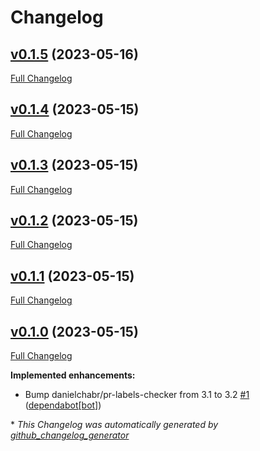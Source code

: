 # Changelog

## [v0.1.5](https://github.com/geertmeersman/aiorobonect/tree/v0.1.5) (2023-05-16)

[Full Changelog](https://github.com/geertmeersman/aiorobonect/compare/v0.1.4...v0.1.5)

## [v0.1.4](https://github.com/geertmeersman/aiorobonect/tree/v0.1.4) (2023-05-15)

[Full Changelog](https://github.com/geertmeersman/aiorobonect/compare/v0.1.3...v0.1.4)

## [v0.1.3](https://github.com/geertmeersman/aiorobonect/tree/v0.1.3) (2023-05-15)

[Full Changelog](https://github.com/geertmeersman/aiorobonect/compare/v0.1.2...v0.1.3)

## [v0.1.2](https://github.com/geertmeersman/aiorobonect/tree/v0.1.2) (2023-05-15)

[Full Changelog](https://github.com/geertmeersman/aiorobonect/compare/v0.1.1...v0.1.2)

## [v0.1.1](https://github.com/geertmeersman/aiorobonect/tree/v0.1.1) (2023-05-15)

[Full Changelog](https://github.com/geertmeersman/aiorobonect/compare/v0.1.0...v0.1.1)

## [v0.1.0](https://github.com/geertmeersman/aiorobonect/tree/v0.1.0) (2023-05-15)

[Full Changelog](https://github.com/geertmeersman/aiorobonect/compare/8f6852f62d363c1a47c0c56501a7dc10703fbc10...v0.1.0)

**Implemented enhancements:**

- Bump danielchabr/pr-labels-checker from 3.1 to 3.2 [\#1](https://github.com/geertmeersman/aiorobonect/pull/1) ([dependabot[bot]](https://github.com/apps/dependabot))



\* *This Changelog was automatically generated by [github_changelog_generator](https://github.com/github-changelog-generator/github-changelog-generator)*
